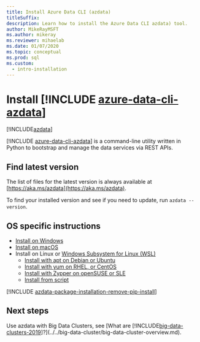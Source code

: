 ```yaml
---
title: Install Azure Data CLI (azdata)
titleSuffix: 
description: Learn how to install the Azure Data CLI azdata) tool.
author: MikeRayMSFT
ms.author: mikeray
ms.reviewer: mihaelab
ms.date: 01/07/2020
ms.topic: conceptual
ms.prod: sql
ms.custom:
  - intro-installation
---
```


# Install [!INCLUDE [azure-data-cli-azdata](../../includes/azure-data-cli-azdata.md)]

[!INCLUDE[azdata](../../includes/applies-to-version/azdata.md)]

[!INCLUDE [azure-data-cli-azdata](../../includes/azure-data-cli-azdata.md)] is a command-line utility written in Python to bootstrap and manage the data services via REST APIs. 

## Find latest version

The list of files for the latest version is always available at [https://aka.ms/azdata](https://aka.ms/azdata).

To find your installed version and see if you need to update, run `azdata --version`.

## OS specific instructions

* [Install on Windows](../install/deploy-install-azdata-installer.md)
* [Install on macOS](../install/deploy-install-azdata-macos.md)
* Install on Linux or [Windows Subsystem for Linux (WSL)](/windows/wsl/about/)
   * [Install with apt on Debian or Ubuntu](../install/deploy-install-azdata-linux-package.md)
   * [Install with yum on RHEL, or CentOS](../install/deploy-install-azdata-yum.md)
   * [Install with Zypper on openSUSE or SLE](../install/deploy-install-azdata-zypper.md)
   * [Install from script](../install/deploy-install-azdata-pip.md)

[!INCLUDE [azdata-package-installation-remove-pip-install](../../includes/azdata-package-installation-remove-pip-install.md)]

## Next steps

Use azdata with Big Data Clusters, see [What are [!INCLUDE[big-data-clusters-2019](../../includes/ssbigdataclusters-ver15.md)]?](../../big-data-cluster/big-data-cluster-overview.md).
